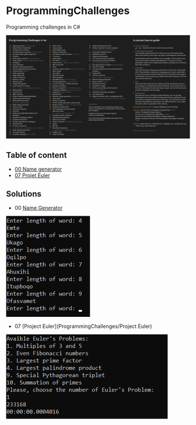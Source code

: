 # ProgrammingChallenges
Programming challenges in C#

![list](ProgrammingChallenges/Docs/ProgrammingCHallenges.png)



## Table of content
* [00 Name generator](#00)
* [07 Projet Euler](#07)

## Solutions
* <a name="00">00</a> [Name Generator](ProgrammingChallenges/NameGenerator)<br>

![00](ProgrammingChallenges/Docs/NameGenerator.png)

* <a name="07">07</a> [Project Euler](ProgrammingChallenges/Project Euler)<br>

![07](ProgrammingChallenges/Docs/Euler.png)
